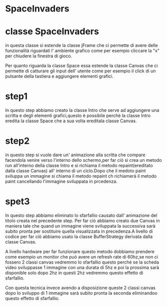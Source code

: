 # SpaceInvaders

# classe SpaceInvaders
in questa classe si estende la classe jFrame che ci permette di avere delle funzionalità riguardati l' ambiente grafico come per esempio cliccare la "x" per chiudere la finestra di gioco.

Per quanto riguarda la classe Space essa estende la classe Canvas che ci permette di catturare gli input dell' utente come per esempio il click di un pulsante della tastiera e aggiungere elementi grafici.

# step1
In questo step abbiamo creato la classe Intro che serve ad aggiungere una scritta e degli elementi grafici,questo è possibile perchè la classe Intro eredita la classe Space che a sua volta ereditala classe Canvas.

# step2 

in questo step si vuole dare un' animazione alla scritta che compare facendola venire verso l'interno dello schermo,per far ciò  si crea un metodo run all'interno della classe Intro e si richiama il metodo repaint(ereditato dalla classe Canvas) all' interno di un ciclo.Dopo che il medoto paint sviluppa un immagine si chiama il metodo repaint ch richiamerà il metodo paint cancellando l'immagine sviluppata in prcedenza. 

# spet3

In questo step abbiamo eliminato lo sfarfallio causato dall' animazione del titolo creata nel precedente step.
Per far ciò abbiamo creato due Canvas in maniera tale che quand un immagine viene sviluppata la successiva sarà subito pronta per sostituire quella visualizzata in precedenza.A livello di codice per far ciò abbiamo usato la classe BufferStrategy derivata dalla classe Canvas.

A livello hardware per far funzionare questo metodo dobbiamo prendere come esempio un monitor che può avere un refresh rate di 60hz,se non ci fossero 2 classi canvas vedremmo lo sfarfallio questo perchè se la scheda video sviluppasse 1 immagine con una durata di 5hz e poi la prossima sarà disponible solo dopo 2hz in questi 2hz vedremmo questo effetto di sfarfallio.

Con questa tecnica invece avendo a disposizione queste 2 classi canvas dopo lo sviluppo di 1 immagine sarà subito pronta la seconda eliminandoo questo effetto di sfarfallio.
